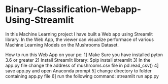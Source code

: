 # Binary-Classification-Webapp-Using-Streamlit
In this Machine Learning project I have built a Web app using Streamlit library.
In the Web App, the viewer can visualize performace of various Machine Learning Models on the Mushrooms Dataset. 

How to run this Web App on your pc:
1] Make Sure you have installed pyton 3.6 or greater
2] Install Streamlit library: $pip install streamlit
3] In the app.py file change the address of mushrooms.csv file in pd.read_csv() 
4] save app.py and open Anaconda prompt
5] change directory to folder containing app.py file
6] run the following command:
    streamlit run app.py
